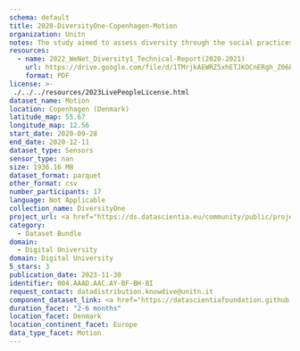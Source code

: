 ```yaml
---
schema: default
title: 2020-DiversityOne-Copenhagen-Motion
organization: Unitn
notes: The study aimed to assess diversity through the social practices and daily behaviors of university students from eight different countries. The research was carried out in two phases. Initially, a large sample of students from Denmark, Italy, Mongolia, Paraguay, the United Kingdom, China, Mexico, and India, completed a survey on their social practices, as well as their socio-demographic, cultural, and psychological elements. In the second phase, a sub-sample of the respondents engaged in a four-week data collection by using an innovative smartphone application called iLog. This app collected data from thirty-four smartphone sensors around the clock, allowing for an in-depth investigation into the diversity and daily routines of university students across countries, both synchronically and diachronically.
resources:
  - name: 2022_WeNet_Diversity1_Technical-Report(2020-2021)
    url: https://drive.google.com/file/d/1TMrjkAEWRZ5xhETJKOCnERgh_Z06PO2E/view?usp=drive_link
    format: PDF
license: >-
 ./../../resources/2023LivePeopleLicense.html
dataset_name: Motion
location: Copenhagen (Denmark)
latitude_map: 55.67
longitude_map: 12.56
start_date: 2020-09-28
end_date: 2020-12-11
dataset_type: Sensors
sensor_type: nan
size: 1936.16 MB
dataset_format: parquet
other_format: csv
number_participants: 17
language: Not Applicable
collection_name: DiversityOne
project_url: <a href="https://ds.datascientia.eu/community/public/projects/3720e313-356e-4b7c-830e-be5cc7dbb3b8">https://ds.datascientia.eu/community/public/projects/3720e313-356e-4b7c-830e-be5cc7dbb3b8</a>
category: 
  - Dataset Bundle
domain: 
  - Digital University
domain: Digital University
5_stars: 3
publication_date: 2023-11-30
identifier: 004.AAAD.AAC.AY-BF-BH-BI
request_contact: datadistribution.knowdive@unitn.it
component_dataset_link: <a href="https://datascientiafoundation.github.io/LivePeople/datasets/2020-DV1-Copenhagen-Accelerometer%20Event/">2020-DV1-Copenhagen-Accelerometer Event</a>, <a href="https://datascientiafoundation.github.io/LivePeople/datasets/2020-DV1-Copenhagen-Activities%20Per%20Time/">2020-DV1-Copenhagen-Activities Per Time</a>, <a href="https://datascientiafoundation.github.io/LivePeople/datasets/2020-DV1-Copenhagen-Gyroscope%20Event/">2020-DV1-Copenhagen-Gyroscope Event</a>, <a href="https://datascientiafoundation.github.io/LivePeople/datasets/2020-DV1-Copenhagen-Step%20Counter%20Event/">2020-DV1-Copenhagen-Step Counter Event</a>, <a href="https://datascientiafoundation.github.io/LivePeople/datasets/2020-DV1-Copenhagen-Step%20Detector%20Event/">2020-DV1-Copenhagen-Step Detector Event</a>
duration_facet: "2-6 months"
location_facet: Denmark
location_continent_facet: Europe
data_type_facet: Motion
---
```

